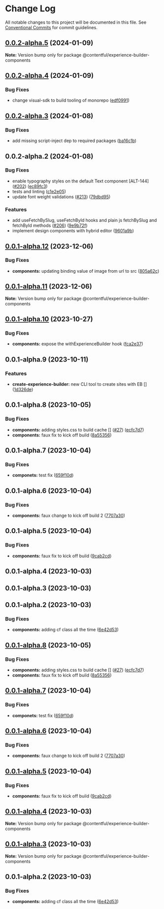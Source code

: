 # Change Log

All notable changes to this project will be documented in this file.
See [Conventional Commits](https://conventionalcommits.org) for commit guidelines.

## [0.0.2-alpha.5](https://github.com/contentful/experience-builder-toolkit/compare/@contentful/experience-builder-components@0.0.2-alpha.4...@contentful/experience-builder-components@0.0.2-alpha.5) (2024-01-09)

**Note:** Version bump only for package @contentful/experience-builder-components

## [0.0.2-alpha.4](https://github.com/contentful/experience-builder-toolkit/compare/@contentful/experience-builder-components@0.0.2-alpha.3...@contentful/experience-builder-components@0.0.2-alpha.4) (2024-01-09)

### Bug Fixes

- change visual-sdk to build tooling of monorepo ([edf0991](https://github.com/contentful/experience-builder-toolkit/commit/edf0991cc44f07429047a86a71baa950d7255ef8))

## [0.0.2-alpha.3](https://github.com/contentful/experience-builder-toolkit/compare/@contentful/experience-builder-components@0.0.2-alpha.2...@contentful/experience-builder-components@0.0.2-alpha.3) (2024-01-08)

### Bug Fixes

- add missing script-inject dep to required packages ([ba16c1b](https://github.com/contentful/experience-builder-toolkit/commit/ba16c1bc89b17457496ddceed055bb96eb755e54))

## 0.0.2-alpha.2 (2024-01-08)

### Bug Fixes

- enable typography styles on the default Text component [ALT-144] ([#202](https://github.com/contentful/experience-builder-toolkit/issues/202)) ([ec89fc3](https://github.com/contentful/experience-builder-toolkit/commit/ec89fc3f888d216decfb925ebd71aff96af592c0))
- tests and linting ([c1e2e05](https://github.com/contentful/experience-builder-toolkit/commit/c1e2e05ec7b1fcca14ec364f83944eae201cc1d8))
- update font weight validations ([#213](https://github.com/contentful/experience-builder-toolkit/issues/213)) ([79dbd95](https://github.com/contentful/experience-builder-toolkit/commit/79dbd95339edc34c0f288b78d413e02b98ed7811))

### Features

- add useFetchBySlug, useFetchById hooks and plain js fetchBySlug and fetchById methods ([#206](https://github.com/contentful/experience-builder-toolkit/issues/206)) ([9e9b72f](https://github.com/contentful/experience-builder-toolkit/commit/9e9b72f2af18bc2aaf1f6ede429ad6e5d971d3a8))
- implement design components with hybrid editor ([9601a9b](https://github.com/contentful/experience-builder-toolkit/commit/9601a9b2365e63a4068d895cc72ffa3ccd46d10d))

## [0.0.1-alpha.12](https://github.com/contentful/experience-builder-toolkit/compare/@contentful/experience-builder-components@0.0.1-alpha.11...@contentful/experience-builder-components@0.0.1-alpha.12) (2023-12-06)

### Bug Fixes

- **components:** updating binding value of image from url to src ([805a62c](https://github.com/contentful/experience-builder-toolkit/commit/805a62c685d9c1e6fdecbc111c924a3377633f1e))

## [0.0.1-alpha.11](https://github.com/contentful/experience-builder-toolkit/compare/@contentful/experience-builder-components@0.0.1-alpha.10...@contentful/experience-builder-components@0.0.1-alpha.11) (2023-12-06)

**Note:** Version bump only for package @contentful/experience-builder-components

## [0.0.1-alpha.10](https://github.com/contentful/experience-builder-toolkit/compare/@contentful/experience-builder-components@0.0.1-alpha.9...@contentful/experience-builder-components@0.0.1-alpha.10) (2023-10-27)

### Bug Fixes

- **components:** expose the withExperienceBuilder hook ([fca2e37](https://github.com/contentful/experience-builder-toolkit/commit/fca2e371f99cae4e619a1fd4a608e899907a1805))

## 0.0.1-alpha.9 (2023-10-11)

### Features

- **create-experience-builder:** new CLI tool to create sites with EB [] ([1d326de](https://github.com/contentful/experience-builder-toolkit/commit/1d326dea081c270b5ad9a135157d5fd37afa0ec7))

## 0.0.1-alpha.8 (2023-10-05)

### Bug Fixes

- **components:** adding styles.css to build cache [] ([#27](https://github.com/contentful/experience-builder-toolkit/issues/27)) ([ecfc7d7](https://github.com/contentful/experience-builder-toolkit/commit/ecfc7d79b02944c347d5157457bddb313f7c78b6))
- **components:** faux fix to kick off build ([8a55356](https://github.com/contentful/experience-builder-toolkit/commit/8a553565c96318ffdebcccc0e7c7c370c5eadd52))

## 0.0.1-alpha.7 (2023-10-04)

### Bug Fixes

- **componets:** test fix ([659f10d](https://github.com/contentful/experience-builder-toolkit/commit/659f10d2e67e14866ddc7c12b2ad7791d738ac80))

## 0.0.1-alpha.6 (2023-10-04)

### Bug Fixes

- **components:** faux change to kick off build 2 ([7707a30](https://github.com/contentful/experience-builder-toolkit/commit/7707a30a75c095e1a85a6dfc3734fdacf388e49e))

## 0.0.1-alpha.5 (2023-10-04)

### Bug Fixes

- **components:** faux fix to kick off build ([9cab2cd](https://github.com/contentful/experience-builder-toolkit/commit/9cab2cdb5be07c6238702993af9d2add677679b0))

## 0.0.1-alpha.4 (2023-10-03)

## 0.0.1-alpha.3 (2023-10-03)

## 0.0.1-alpha.2 (2023-10-03)

### Bug Fixes

- **components:** adding cf class all the time ([6e42d53](https://github.com/contentful/experience-builder-toolkit/commit/6e42d53bd3b954ea9d1eec81fcd6040fbf90b191))

## [0.0.1-alpha.8](https://github.com/contentful/experience-builder-components/compare/v0.0.1-alpha.7...v0.0.1-alpha.8) (2023-10-05)

### Bug Fixes

- **components:** adding styles.css to build cache [] ([#27](https://github.com/contentful/experience-builder-components/issues/27)) ([ecfc7d7](https://github.com/contentful/experience-builder-components/commit/ecfc7d79b02944c347d5157457bddb313f7c78b6))
- **components:** faux fix to kick off build ([8a55356](https://github.com/contentful/experience-builder-components/commit/8a553565c96318ffdebcccc0e7c7c370c5eadd52))

## [0.0.1-alpha.7](https://github.com/contentful/experience-builder-components/compare/v0.0.1-alpha.6...v0.0.1-alpha.7) (2023-10-04)

### Bug Fixes

- **componets:** test fix ([659f10d](https://github.com/contentful/experience-builder-components/commit/659f10d2e67e14866ddc7c12b2ad7791d738ac80))

## [0.0.1-alpha.6](https://github.com/contentful/experience-builder-components/compare/v0.0.1-alpha.5...v0.0.1-alpha.6) (2023-10-04)

### Bug Fixes

- **components:** faux change to kick off build 2 ([7707a30](https://github.com/contentful/experience-builder-components/commit/7707a30a75c095e1a85a6dfc3734fdacf388e49e))

## [0.0.1-alpha.5](https://github.com/contentful/experience-builder-components/compare/v0.0.1-alpha.4...v0.0.1-alpha.5) (2023-10-04)

### Bug Fixes

- **components:** faux fix to kick off build ([9cab2cd](https://github.com/contentful/experience-builder-components/commit/9cab2cdb5be07c6238702993af9d2add677679b0))

## [0.0.1-alpha.4](https://github.com/contentful/experience-builder-components/compare/v0.0.1-alpha.3...v0.0.1-alpha.4) (2023-10-03)

**Note:** Version bump only for package @contentful/experience-builder-components

## [0.0.1-alpha.3](https://github.com/contentful/experience-builder-components/compare/v0.0.1-alpha.2...v0.0.1-alpha.3) (2023-10-03)

**Note:** Version bump only for package @contentful/experience-builder-components

## 0.0.1-alpha.2 (2023-10-03)

### Bug Fixes

- **components:** adding cf class all the time ([6e42d53](https://github.com/contentful/experience-builder-components/commit/6e42d53bd3b954ea9d1eec81fcd6040fbf90b191))

